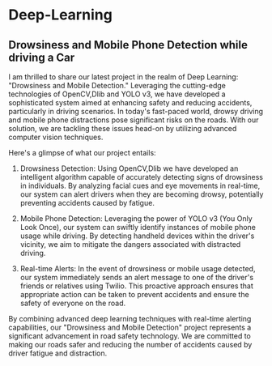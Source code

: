# Deep-Learning
## Drowsiness and Mobile Phone Detection while driving a Car

I am thrilled to share our latest project in the realm of Deep Learning: "Drowsiness and Mobile Detection." 
Leveraging the cutting-edge technologies of OpenCV,Dlib and YOLO v3, we have developed a sophisticated system aimed at enhancing safety and reducing accidents, particularly in driving scenarios.
In today's fast-paced world, drowsy driving and mobile phone distractions pose significant risks on the roads. With our solution, we are tackling these issues head-on by utilizing advanced computer vision techniques.

Here's a glimpse of what our project entails:

1) Drowsiness Detection: Using OpenCV,Dlib we have developed an intelligent algorithm capable of accurately detecting signs of drowsiness in individuals. By analyzing facial cues and eye movements in real-time, our system can alert drivers when they are becoming drowsy, potentially preventing accidents caused by fatigue.

2) Mobile Phone Detection: Leveraging the power of YOLO v3 (You Only Look Once), our system can swiftly identify instances of mobile phone usage while driving. By detecting handheld devices within the driver's vicinity, we aim to mitigate the dangers associated with distracted driving.

3) Real-time Alerts: In the event of drowsiness or mobile usage detected, our system immediately sends an alert message to one of the driver's friends or relatives using Twilio. This proactive approach ensures that appropriate action can be taken to prevent accidents and ensure the safety of everyone on the road.
                                                                  
By combining advanced deep learning techniques with real-time alerting capabilities, our "Drowsiness and Mobile Detection" project represents a significant advancement in road safety technology. We are committed to making our roads safer and reducing the number of accidents caused by driver fatigue and distraction.

